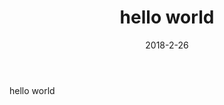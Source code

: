 ﻿---
layout: post
title: hello world
date: 2018-2-26
categories: blog
tags: [null]
description: hello world
---

hello world












